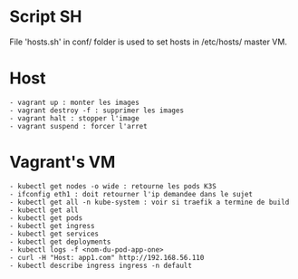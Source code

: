 # Script SH
File 'hosts.sh' in conf/ folder is used to set hosts in /etc/hosts/ master VM.

# Host
    - vagrant up : monter les images
    - vagrant destroy -f : supprimer les images
    - vagrant halt : stopper l'image
    - vagrant suspend : forcer l'arret

# Vagrant's VM
    - kubectl get nodes -o wide : retourne les pods K3S
    - ifconfig eth1 : doit retourner l'ip demandee dans le sujet
    - kubectl get all -n kube-system : voir si traefik a termine de build
    - kubectl get all
    - kubectl get pods
    - kubectl get ingress
    - kubectl get services
    - kubectl get deployments
    - kubectl logs -f <nom-du-pod-app-one>
    - curl -H "Host: app1.com" http://192.168.56.110
    - kubectl describe ingress ingress -n default
